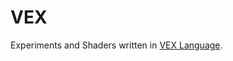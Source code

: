 # VEX

Experiments and Shaders written in [VEX Language](http://www.sidefx.com/docs/houdini/vex/index.html).